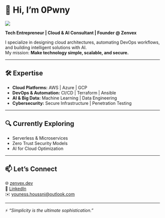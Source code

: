 # 👋 Hi, I’m 0Pwny  

![](https://komarev.com/ghpvc/?username=0Pwny&color=brightgreen&style=style=for-the-badge&abbreviated=true)

**Tech Entrepreneur | Cloud & AI Consultant | Founder @ Zenvex**  

I specialize in designing cloud architectures, automating DevOps workflows, and building intelligent solutions with AI.  
My mission: **Make technology simple, scalable, and secure.**  

---

## 🛠 Expertise  
- **Cloud Platforms:** AWS | Azure | GCP  
- **DevOps & Automation:** CI/CD | Terraform | Ansible  
- **AI & Big Data:** Machine Learning | Data Engineering  
- **Cybersecurity:** Secure Infrastructure | Penetration Testing  

---

## 🔍 Currently Exploring  
- Serverless & Microservices  
- Zero Trust Security Models  
- AI for Cloud Optimization  

---

## 📫 Let’s Connect  
🌐 [zenvex.dev](https://zenvex.dev)  
💼 [LinkedIn](https://linkedin.com/in/0pwny)  
✉️ youness.houssni@outlook.com  

---

⚡ *“Simplicity is the ultimate sophistication.”*  
